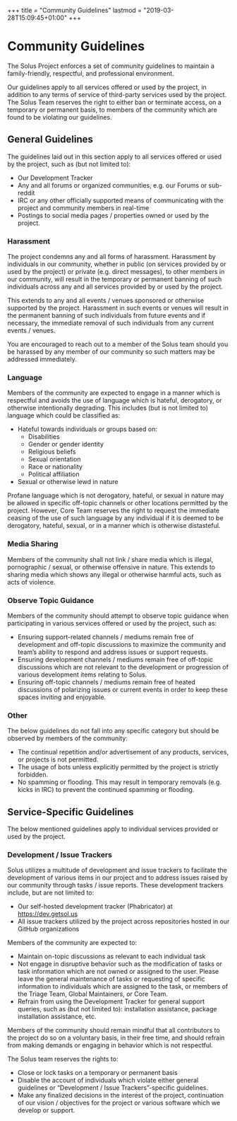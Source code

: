 +++
title = "Community Guidelines"
lastmod = "2019-03-28T15:09:45+01:00"
+++
# Community Guidelines

The Solus Project enforces a set of community guidelines to maintain a family-friendly, respectful, and professional environment.

Our guidelines apply to all services offered or used by the project, in addition to any terms of service of third-party services used by the project. The Solus Team reserves the right to either ban or terminate access, on a temporary or permanent basis, to members of the community which are found to be violating our guidelines.

## General Guidelines

The guidelines laid out in this section apply to all services offered or used by the project, such as (but not limited to):

- Our Development Tracker
- Any and all forums or organized communities, e.g. our Forums or sub-reddit
- IRC or any other officially supported means of communicating with the project and community members in real-time
- Postings to social media pages / properties owned or used by the project.

### Harassment

The project condemns any and all forms of harassment. Harassment by individuals in our community, whether in public (on services provided by or used by the project) or private (e.g. direct messages), to other members in our community, will result in the temporary or permanent banning of such individuals across any and all services provided by or used by the project.

This extends to any and all events / venues sponsored or otherwise supported by the project. Harassment in such events or venues will result in the permanent banning of such individuals from future events and if necessary, the immediate removal of such individuals from any current events / venues.

You are encouraged to reach out to a member of the Solus team should you be harassed by any member of our community so such matters may be addressed immediately.

### Language

Members of the community are expected to engage in a manner which is respectful and avoids the use of language which is hateful, derogatory, or otherwise intentionally degrading. This includes (but is not limited to) language which could be classified as:

- Hateful towards individuals or groups based on:
  - Disabilities
  - Gender or gender identity
  - Religious beliefs
  - Sexual orientation
  - Race or nationality
  - Political affiliation
- Sexual or otherwise lewd in nature

Profane language which is not derogatory, hateful, or sexual in nature may be allowed in specific off-topic channels or other locations permitted by the project. However, Core Team reserves the right to request the immediate ceasing of the use of such language by any individual if it is deemed to be derogatory, hateful, sexual, or in a manner which is otherwise distasteful.

### Media Sharing

Members of the community shall not link / share media which is illegal, pornographic / sexual, or otherwise offensive in nature. This extends to sharing media which shows any illegal or otherwise harmful acts, such as acts of violence.

### Observe Topic Guidance

Members of the community should attempt to observe topic guidance when participating in various services offered or used by the project, such as:

- Ensuring support-related channels / mediums remain free of development and off-topic discussions to maximize the community and team’s ability to respond and address issues or support requests.
- Ensuring development channels / mediums remain free of off-topic discussions which are not relevant to the development or progression of various development items relating to Solus.
- Ensuring off-topic channels / mediums remain free of heated discussions of polarizing issues or current events in order to keep these spaces inviting and enjoyable.

### Other

The below guidelines do not fall into any specific category but should be observed by members of the community:

- The continual repetition and/or advertisement of any products, services, or projects is not permitted.
- The usage of bots unless explicitly permitted by the project is strictly forbidden.
- No spamming or flooding. This may result in temporary removals (e.g. kicks in IRC) to prevent the continued spamming or flooding.

## Service-Specific Guidelines

The below mentioned guidelines apply to individual services provided or used by the project.

### Development / Issue Trackers

Solus utilizes a multitude of development and issue trackers to facilitate the development of various items in our project and to address issues raised by our community through tasks / issue reports. These development trackers include, but are not limited to:

- Our self-hosted development tracker (Phabricator) at https://dev.getsol.us
- All issue trackers utilized by the project across repositories hosted in our GitHub organizations

Members of the community are expected to:

- Maintain on-topic discussions as relevant to each individual task
- Not engage in disruptive behavior such as the modification of tasks or task information which are not owned or assigned to the user. Please leave the general maintenance of tasks or requesting of specific information to individuals which are assigned to the task, or members of the Triage Team, Global Maintainers, or Core Team.
- Refrain from using the Development Tracker for general support queries, such as (but not limited to): installation assistance, package installation assistance, etc.

Members of the community should remain mindful that all contributors to the project do so on a voluntary basis, in their free time, and should refrain from making demands or engaging in behavior which is not respectful.

The Solus team reserves the rights to:

- Close or lock tasks on a temporary or permanent basis
- Disable the account of individuals which violate either general guidelines or “Development / Issue Trackers”-specific guidelines.
- Make any finalized decisions in the interest of the project, continuation of our vision / objectives for the project or various software which we develop or support.
